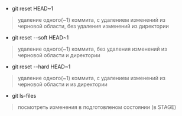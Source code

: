 - git reset HEAD~1 
> удаление одного(~1) коммита, с удалением изменений из черновой области, без удаления изменений из директории
- git reset --soft HEAD~1
> удаление одного(~1) коммита, без удаления изменений из черновой области и директории
- git reset --hard HEAD~1
> удаление одного(~1) коммита, с удалением изменений из черновой области и из директории
- git ls-files
> посмотреть изменения в подготовленом состоянии (в STAGE)
>

